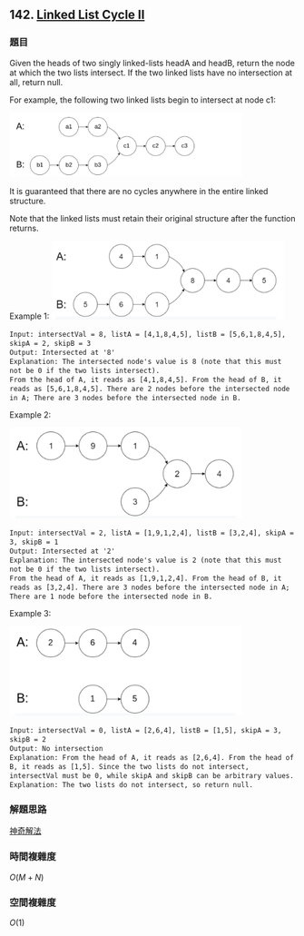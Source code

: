 ## 142. [Linked List Cycle II](https://leetcode.com/problems/intersection-of-two-linked-lists/)


### 題目
Given the heads of two singly linked-lists headA and headB, return the node at which the two lists intersect. If the two linked lists have no intersection at all, return null.

For example, the following two linked lists begin to intersect at node c1:

<img src="../../../img/intersection_of_two_linked_lists_1.png" style="zoom:40%" />

It is guaranteed that there are no cycles anywhere in the entire linked structure.

Note that the linked lists must retain their original structure after the function returns.

Example 1:
<img src="../../../img/intersection_of_two_linked_lists_2.png" style="zoom:40%" />

```
Input: intersectVal = 8, listA = [4,1,8,4,5], listB = [5,6,1,8,4,5], skipA = 2, skipB = 3
Output: Intersected at '8'
Explanation: The intersected node's value is 8 (note that this must not be 0 if the two lists intersect).
From the head of A, it reads as [4,1,8,4,5]. From the head of B, it reads as [5,6,1,8,4,5]. There are 2 nodes before the intersected node in A; There are 3 nodes before the intersected node in B.
```

Example 2:

<img src="../../../img/intersection_of_two_linked_lists_3.png" style="zoom:40%" />

```
Input: intersectVal = 2, listA = [1,9,1,2,4], listB = [3,2,4], skipA = 3, skipB = 1
Output: Intersected at '2'
Explanation: The intersected node's value is 2 (note that this must not be 0 if the two lists intersect).
From the head of A, it reads as [1,9,1,2,4]. From the head of B, it reads as [3,2,4]. There are 3 nodes before the intersected node in A; There are 1 node before the intersected node in B.
```

Example 3:

<img src="../../../img/intersection_of_two_linked_lists_4.png" style="zoom:40%" />

```
Input: intersectVal = 0, listA = [2,6,4], listB = [1,5], skipA = 3, skipB = 2
Output: No intersection
Explanation: From the head of A, it reads as [2,6,4]. From the head of B, it reads as [1,5]. Since the two lists do not intersect, intersectVal must be 0, while skipA and skipB can be arbitrary values.
Explanation: The two lists do not intersect, so return null.
```

### 解題思路
[神奇解法](https://leetcode.com/problems/intersection-of-two-linked-lists/discuss/49785/Java-solution-without-knowing-the-difference-in-len!)


### 時間複雜度
$O(M+N)$

### 空間複雜度
$O(1)$

